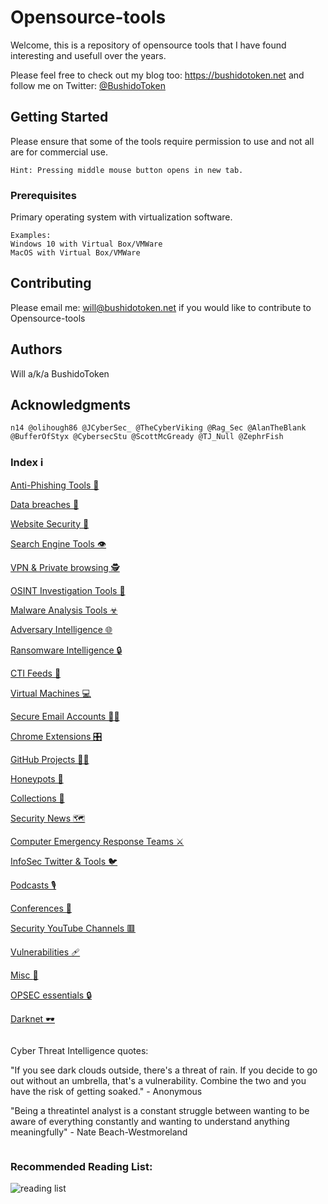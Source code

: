 # Opensource-tools

Welcome, this is a repository of opensource tools that I have found interesting and usefull over the years.

Please feel free to check out my blog too: https://bushidotoken.net and follow me on Twitter: [@BushidoToken](https://twitter.com/BushidoToken)

## Getting Started

Please ensure that some of the tools require permission to use and not all are for commercial use.

```
Hint: Pressing middle mouse button opens in new tab.
```

### Prerequisites

Primary operating system with virtualization software.

```
Examples: 
Windows 10 with Virtual Box/VMWare
MacOS with Virtual Box/VMWare
```

## Contributing

Please email me: will@bushidotoken.net if you would like to contribute to Opensource-tools

## Authors

Will a/k/a BushidoToken

## Acknowledgments

```
n14 @olihough86 @JCyberSec_ @TheCyberViking @Rag_Sec @AlanTheBlank @BufferOfStyx @CybersecStu @ScottMcGready @TJ_Null @ZephrFish
```

### Index ℹ️

[Anti-Phishing Tools 🎣](https://github.com/BushidoUK/Opensource-tools/blob/master/Anti-Phishing%20Tools.md)

[Data breaches 🚦](https://github.com/BushidoUK/Opensource-tools/blob/master/Data%20breaches.md)

[Website Security 🔐](https://github.com/BushidoUK/Opensource-tools/blob/master/Website%20Security.md)

[Search Engine Tools 👁️‍](https://github.com/BushidoUK/Opensource-tools/blob/master/Search%20Engine%20Tools.md)

[VPN & Private browsing 🕵️](https://github.com/BushidoUK/Opensource-tools/blob/master/VPN%20%26%20Private%20browsing.md)

[OSINT Investigation Tools 🔎](https://github.com/BushidoUK/Opensource-tools/blob/master/OSINT%20Investigation%20Tools.md)

[Malware Analysis Tools ☣](https://github.com/BushidoUK/Opensource-tools/blob/master/Malware%20analysis.md)

[Adversary Intelligence 🌐](https://github.com/BushidoUK/Open-source-tools-for-CTI/blob/master/Adversary%20Intelligence.md)

[Ransomware Intelligence 🔒](https://github.com/BushidoUK/Open-source-tools-for-CTI/blob/master/RansomwareIntel.md)

[CTI Feeds 🎱](https://github.com/BushidoUK/Opensource-tools/blob/master/CTI%20Feeds.md)

[Virtual Machines 💻](https://github.com/BushidoUK/Opensource-tools/blob/master/VirtualMachine.md)

[Secure Email Accounts 📧🔐](https://github.com/BushidoUK/Opensource-tools/blob/master/Secure%20Email.md)

[Chrome Extensions 🎛](https://github.com/BushidoUK/Opensource-tools/blob/master/Chrome%20Extensions.md)

[GitHub Projects 👨‍💻](https://github.com/BushidoUK/Opensource-tools/blob/master/Github%20Projects.md)

[Honeypots 🍯](https://github.com/BushidoUK/Opensource-tools/blob/master/Honeypots.md)

[Collections 📑](https://github.com/BushidoUK/Opensource-tools/blob/master/Collections.md)

[Security News 🗺️](https://github.com/BushidoUK/Opensource-tools/blob/master/SecurityNews.md)

[Computer Emergency Response Teams ⚔️](https://github.com/BushidoUK/Opensource-tools/blob/master/CERTs.md)

[InfoSec Twitter & Tools 🐦](https://github.com/BushidoUK/Opensource-tools/blob/master/InfoSecTwitter.md)

[Podcasts 🎙️](https://github.com/BushidoUK/Opensource-tools/blob/master/Podcasts.md)

[Conferences 🎤](https://github.com/BushidoUK/Opensource-tools/blob/master/Conferences.md)

[Security YouTube Channels 🟥](https://github.com/BushidoUK/Opensource-tools/blob/master/Security%20YouTube%20channels.md)

[Vulnerabilities 🩹](https://github.com/BushidoUK/Opensource-tools/blob/master/Vulnerabilities.md)

[Misc :small_blue_diamond:](https://github.com/BushidoUK/Opensource-tools/blob/master/Misc.md)

[OPSEC essentials 🔒](https://github.com/BushidoUK/Open-source-tools-for-CTI/blob/master/OPSEC%20essentials.md)

[Darknet 🕶](https://github.com/BushidoUK/Open-source-tools-for-CTI/blob/master/Darknet.md)

```

```

Cyber Threat Intelligence quotes: 

"If you see dark clouds outside, there's a threat of rain. If you decide to go out without an umbrella, that's a vulnerability. Combine the two and you have the risk of getting soaked." - Anonymous

"Being a threatintel analyst is a constant struggle between wanting to be aware of everything constantly and wanting to understand anything meaningfully" - Nate Beach-Westmoreland

```

```

### Recommended Reading List:

![reading list](https://1.bp.blogspot.com/-AbaBLacY9SM/XzGdTjyvGaI/AAAAAAAAD6Y/p_PfjY0y3WMNSHRa_YqJyWN-sE9GoC7xQCLcBGAsYHQ/s640/EfEnu9RWkAI85Ei.jpg)
